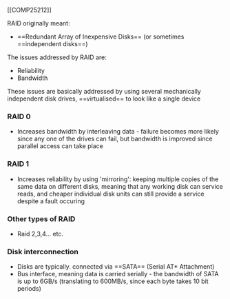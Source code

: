 [[COMP25212]]

RAID originally meant:
- ==Redundant Array of Inexpensive Disks== (or sometimes ==independent disks==)

The issues addressed by RAID are:
- Reliability
- Bandwidth

These issues are basically addressed by using several mechanically independent disk drives, ==virtualised== to look like a single device

### RAID 0
- Increases bandwidth by interleaving data - failure becomes more likely since any one of the drives can fail, but bandwidth is improved since parallel access can take place

### RAID 1
- Increases reliability by using 'mirroring': keeping multiple copies of the same data on different disks, meaning that any working disk can service reads, and cheaper individual disk units can still provide a service despite a fault occuring

### Other types of RAID
- Raid 2,3,4... etc.

### Disk interconnection
- Disks are typically. connected via ==SATA== (Serial AT* Attachment)
- Bus interface, meaning data is carried serially - the bandwidth of SATA is up to 6GB/s (translating to 600MB/s, since each byte takes 10 bit periods)